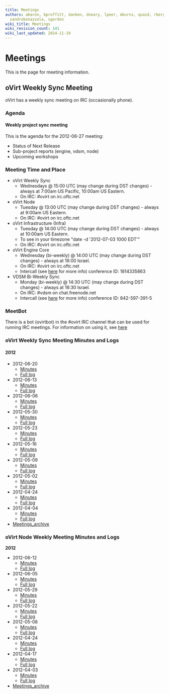 ```yaml
---
title: Meetings
authors: abaron, bproffitt, danken, dneary, lpeer, mburns, quaid, rbergeron, rmiddle,
  sandrobonazzola, sgordon
wiki_title: Meetings
wiki_revision_count: 141
wiki_last_updated: 2014-11-19
---
```


# Meetings

This is the page for meeting information.

## oVirt Weekly Sync Meeting

oVirt has a weekly sync meeting on IRC (occasionally phone).

### Agenda

#### Weekly project sync meeting

This is the agenda for the 2012-06-27 meeting:

*   Status of Next Release
*   Sub-project reports (engine, vdsm, node)
*   Upcoming workshops

### Meeting Time and Place

*   oVirt Weekly Sync
    -   Wednesdays @ 15:00 UTC (may change during DST changes) - always at 7:00am US Pacific, 10:00am US Eastern.
    -   On IRC: #ovirt on irc.oftc.net
*   oVirt Node
    -   Tuesday @ 13:00 UTC (may change during DST changes) - always at 9:00am US Eastern.
    -   On IRC: #ovirt on irc.oftc.net
*   oVirt Infrastructure (Infra)
    -   Tuesday @ 14:00 UTC (may change during DST changes) - always at 10:00am US Eastern.
    -   To see in your timezone "date -d '2012-07-03 1000 EDT'"
    -   On IRC: #ovirt on irc.oftc.net
*   oVirt Engine Core
    -   Wednesday (bi-weekly) @ 14:00 UTC (may change during DST changes) - always at 16:00 Israel.
    -   On IRC: #ovirt on irc.oftc.net
    -   Intercall (see [here](intercall) for more info) conference ID: 1814335863
*   VDSM Bi-Weekly Sync
    -   Monday (bi-weekly) @ 14:30 UTC (may change during DST changes) - always at 16:30 Israel.
    -   On IRC: #vdsm on chat.freenode.net
    -   Intercall (see [here](intercall) for more info) conference ID: 842-597-391-5

### MeetBot

There is a bot (ovirtbot) in the #ovirt IRC channel that can be used for running IRC meetings. For information on using it, see [here](http://wiki.debian.org/MeetBot)

### oVirt Weekly Sync Meeting Minutes and Logs

#### 2012

*   2012-06-20
    -   [Minutes](http://ovirt.org/meetings/ovirt/2012/ovirt.2012-06-20-14.00.html)
    -   [Full log](http://ovirt.org/meetings/ovirt/2012/ovirt.2012-06-20-14.00.log.html)
*   2012-06-13
    -   [Minutes](http://ovirt.org/meetings/ovirt/2012/ovirt.2012-06-13-14.01.html)
    -   [Full log](http://ovirt.org/meetings/ovirt/2012/ovirt.2012-06-13-14.01.log.html)
*   2012-06-06
    -   [Minutes](http://ovirt.org/meetings/ovirt/2012/ovirt.2012-06-06-14.01.html)
    -   [Full log](http://ovirt.org/meetings/ovirt/2012/ovirt.2012-06-06-14.01.log.html)
*   2012-05-30
    -   [Minutes](http://ovirt.org/meetings/ovirt/2012/ovirt.2012-05-30-14.00.html)
    -   [Full log](http://ovirt.org/meetings/ovirt/2012/ovirt.2012-05-30-14.00.log.html)
*   2012-05-23
    -   [Minutes](http://ovirt.org/meetings/ovirt/2012/ovirt.2012-05-23-14.00.html)
    -   [Full log](http://ovirt.org/meetings/ovirt/2012/ovirt.2012-05-23-14.00.log.html)
*   2012-05-16
    -   [Minutes](http://ovirt.org/meetings/ovirt/2012/ovirt.2012-05-16-14.00.html)
    -   [Full log](http://ovirt.org/meetings/ovirt/2012/ovirt.2012-05-16-14.00.log.html)
*   2012-05-09
    -   [Minutes](http://ovirt.org/meetings/ovirt/2012/ovirt.2012-05-09-14.00.html)
    -   [Full log](http://ovirt.org/meetings/ovirt/2012/ovirt.2012-05-09-14.00.log.html)
*   2012-05-02
    -   [Minutes](http://ovirt.org/meetings/ovirt/2012/ovirt.2012-05-02-14.00.html)
    -   [Full log](http://ovirt.org/meetings/ovirt/2012/ovirt.2012-05-02-14.00.log.html)
*   2012-04-24
    -   [Minutes](http://ovirt.org/meetings/ovirt/2012/ovirt.2012-04-24-14.00.html)
    -   [Full log](http://ovirt.org/meetings/ovirt/2012/ovirt.2012-04-24-14.00.log.html)
*   2012-04-04
    -   [Minutes](http://ovirt.org/meetings/ovirt/2012/ovirt.2012-04-04-15.01.html)
    -   [Full log](http://ovirt.org/meetings/ovirt/2012/ovirt.2012-04-04-15.01.log.html)
*   [Meetings_archive](Meetings_archive)

### oVirt Node Weekly Meeting Minutes and Logs

**2012**

*   2012-06-12
    -   [Minutes](http://ovirt.org/meetings/ovirt/2012/ovirt.2012-06-12-13.02.html)
    -   [Full log](http://ovirt.org/meetings/ovirt/2012/ovirt.2012-06-12-13.02.log.html)
*   2012-06-05
    -   [Minutes](http://ovirt.org/meetings/ovirt/2012/ovirt.2012-06-05-13.01.html)
    -   [Full log](http://ovirt.org/meetings/ovirt/2012/ovirt.2012-06-05-13.01.log.html)
*   2012-05-29
    -   [Minutes](http://ovirt.org/meetings/ovirt/2012/ovirt.2012-05-29-13.00.html)
    -   [Full log](http://ovirt.org/meetings/ovirt/2012/ovirt.2012-05-29-13.00.log.html)
*   2012-05-22
    -   [Minutes](http://ovirt.org/meetings/ovirt/2012/ovirt.2012-05-22-13.01.html)
    -   [Full log](http://ovirt.org/meetings/ovirt/2012/ovirt.2012-05-22-13.01.log.html)
*   2012-05-08
    -   [Minutes](http://ovirt.org/meetings/ovirt/2012/ovirt.2012-05-08-13.03.html)
    -   [Full log](http://ovirt.org/meetings/ovirt/2012/ovirt.2012-05-08-13.03.log.html)
*   2012-04-24
    -   [Minutes](http://ovirt.org/meetings/ovirt/2012/ovirt.2012-04-24-13.01.html)
    -   [Full log](http://ovirt.org/meetings/ovirt/2012/ovirt.2012-04-24-13.01.log.html)
*   2012-04-17
    -   [Minutes](http://ovirt.org/meetings/ovirt/2012/ovirt.2012-04-17-13.00.html)
    -   [Full log](http://ovirt.org/meetings/ovirt/2012/ovirt.2012-04-17-13.00.log.html)
*   2012-04-03
    -   [Minutes](http://ovirt.org/meetings/ovirt/2012/ovirt.2012-04-03-13.00.html)
    -   [Full log](http://ovirt.org/meetings/ovirt/2012/ovirt.2012-04-03-13.00.log.html)
*   [Meetings_archive](Meetings_archive)
